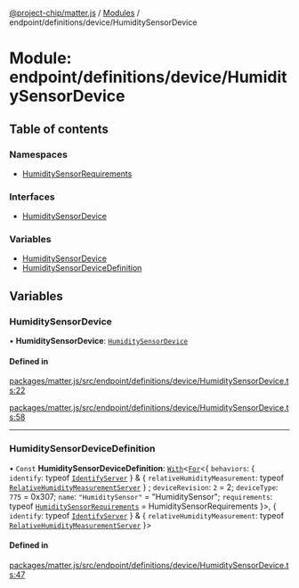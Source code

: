 [@project-chip/matter.js](../README.md) / [Modules](../modules.md) / endpoint/definitions/device/HumiditySensorDevice

# Module: endpoint/definitions/device/HumiditySensorDevice

## Table of contents

### Namespaces

- [HumiditySensorRequirements](endpoint_definitions_device_HumiditySensorDevice.HumiditySensorRequirements.md)

### Interfaces

- [HumiditySensorDevice](../interfaces/endpoint_definitions_device_HumiditySensorDevice.HumiditySensorDevice.md)

### Variables

- [HumiditySensorDevice](endpoint_definitions_device_HumiditySensorDevice.md#humiditysensordevice)
- [HumiditySensorDeviceDefinition](endpoint_definitions_device_HumiditySensorDevice.md#humiditysensordevicedefinition)

## Variables

### HumiditySensorDevice

• **HumiditySensorDevice**: [`HumiditySensorDevice`](../interfaces/endpoint_definitions_device_HumiditySensorDevice.HumiditySensorDevice.md)

#### Defined in

[packages/matter.js/src/endpoint/definitions/device/HumiditySensorDevice.ts:22](https://github.com/project-chip/matter.js/blob/c0d55745d5279e16fdfaa7d2c564daa31e19c627/packages/matter.js/src/endpoint/definitions/device/HumiditySensorDevice.ts#L22)

[packages/matter.js/src/endpoint/definitions/device/HumiditySensorDevice.ts:58](https://github.com/project-chip/matter.js/blob/c0d55745d5279e16fdfaa7d2c564daa31e19c627/packages/matter.js/src/endpoint/definitions/device/HumiditySensorDevice.ts#L58)

___

### HumiditySensorDeviceDefinition

• `Const` **HumiditySensorDeviceDefinition**: [`With`](node_export._internal_.md#with)\<[`For`](behavior_cluster_export._internal_.EndpointType.md#for)\<\{ `behaviors`: \{ `identify`: typeof [`IdentifyServer`](behavior_definitions_identify_export.IdentifyServer.md)  } & \{ `relativeHumidityMeasurement`: typeof [`RelativeHumidityMeasurementServer`](../classes/behavior_definitions_relative_humidity_measurement_export.RelativeHumidityMeasurementServer.md)  } ; `deviceRevision`: ``2`` = 2; `deviceType`: ``775`` = 0x307; `name`: ``"HumiditySensor"`` = "HumiditySensor"; `requirements`: typeof [`HumiditySensorRequirements`](endpoint_definitions_device_HumiditySensorDevice.HumiditySensorRequirements.md) = HumiditySensorRequirements }\>, \{ `identify`: typeof [`IdentifyServer`](behavior_definitions_identify_export.IdentifyServer.md)  } & \{ `relativeHumidityMeasurement`: typeof [`RelativeHumidityMeasurementServer`](../classes/behavior_definitions_relative_humidity_measurement_export.RelativeHumidityMeasurementServer.md)  }\>

#### Defined in

[packages/matter.js/src/endpoint/definitions/device/HumiditySensorDevice.ts:47](https://github.com/project-chip/matter.js/blob/c0d55745d5279e16fdfaa7d2c564daa31e19c627/packages/matter.js/src/endpoint/definitions/device/HumiditySensorDevice.ts#L47)
